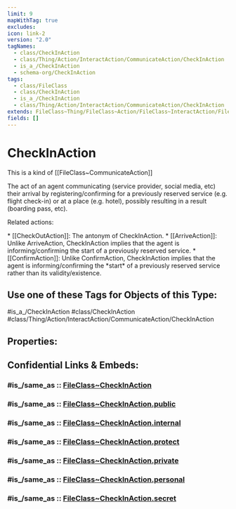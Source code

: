 ```yaml
---
limit: 9
mapWithTag: true
excludes: 
icon: link-2
version: "2.0"
tagNames:
  - class/CheckInAction
  - class/Thing/Action/InteractAction/CommunicateAction/CheckInAction
  - is_a_/CheckInAction
  - schema-org/CheckInAction
tags:
  - class/FileClass
  - class/CheckInAction
  - is_a_/CheckInAction
  - class/Thing/Action/InteractAction/CommunicateAction/CheckInAction
extends: FileClass~Thing/FileClass~Action/FileClass~InteractAction/FileClass~CommunicateAction
fields: []
---
```


# CheckInAction
This is a kind of [[FileClass~CommunicateAction]]

The act of an agent communicating (service provider, social media, etc) their arrival by registering/confirming for a previously reserved service (e.g. flight check-in) or at a place (e.g. hotel), possibly resulting in a result (boarding pass, etc).

Related actions:

\* [[CheckOutAction]]: The antonym of CheckInAction.
\* [[ArriveAction]]: Unlike ArriveAction, CheckInAction implies that the agent is informing/confirming the start of a previously reserved service.
\* [[ConfirmAction]]: Unlike ConfirmAction, CheckInAction implies that the agent is informing/confirming the \*start\* of a previously reserved service rather than its validity/existence.


## Use one of these Tags for Objects of this Type:

#is_a_/CheckInAction
#class/CheckInAction
#class/Thing/Action/InteractAction/CommunicateAction/CheckInAction

## Properties:


## Confidential Links & Embeds: 

### #is_/same_as :: [FileClass~CheckInAction](/_Standards/fileClass/FileClass~Thing/FileClass~Action/FileClass~InteractAction/FileClass~CommunicateAction/FileClass~CheckInAction.md) 

### #is_/same_as :: [FileClass~CheckInAction.public](/_public/fileClass/FileClass~Thing/FileClass~Action/FileClass~InteractAction/FileClass~CommunicateAction/FileClass~CheckInAction.public.md) 

### #is_/same_as :: [FileClass~CheckInAction.internal](/_internal/fileClass/FileClass~Thing/FileClass~Action/FileClass~InteractAction/FileClass~CommunicateAction/FileClass~CheckInAction.internal.md) 

### #is_/same_as :: [FileClass~CheckInAction.protect](/_protect/fileClass/FileClass~Thing/FileClass~Action/FileClass~InteractAction/FileClass~CommunicateAction/FileClass~CheckInAction.protect.md) 

### #is_/same_as :: [FileClass~CheckInAction.private](/_private/fileClass/FileClass~Thing/FileClass~Action/FileClass~InteractAction/FileClass~CommunicateAction/FileClass~CheckInAction.private.md) 

### #is_/same_as :: [FileClass~CheckInAction.personal](/_personal/fileClass/FileClass~Thing/FileClass~Action/FileClass~InteractAction/FileClass~CommunicateAction/FileClass~CheckInAction.personal.md) 

### #is_/same_as :: [FileClass~CheckInAction.secret](/_secret/fileClass/FileClass~Thing/FileClass~Action/FileClass~InteractAction/FileClass~CommunicateAction/FileClass~CheckInAction.secret.md)

